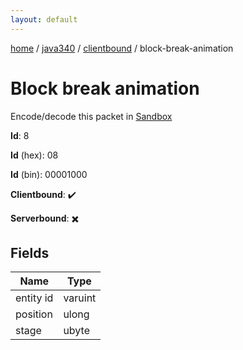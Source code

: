 ```yaml
---
layout: default
---
```


[home](/)  /  [java340](/protocol/java340)  /  [clientbound](/protocol/java340/clientbound)  /  block-break-animation

# Block break animation

Encode/decode this packet in [Sandbox](../../../sandbox/java340#Clientbound.BlockBreakAnimation)

**Id**: 8

**Id** (hex): 08

**Id** (bin): 00001000

**Clientbound**: ✔️

**Serverbound**: ✖️

## Fields

Name | Type
---|---
entity id | varuint
position | ulong
stage | ubyte

